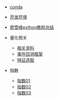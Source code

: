 * [conda](conda.md)

* [开发环境](env/alfred.md)

* [廖雪峰python教程总结](liaoxf/)

* 量化相关
    - [相关资料](quant/resource.md)
    - [事件回测框架](quant/rqalpha.md)
    - [特征选取](quant/features.md)

    <!-- * [向量回测框架](quant/pybacktest.md) -->

* 指数
    - [指数01](index/index01.md)
    - [指数02](index/index02.md)
    - [指数03](index/index03.md)

